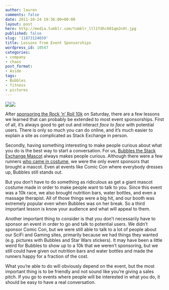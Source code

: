 ```yaml
---
author: lauren
comments: false
date: 2011-10-24 19:36:00+00:00
layout: post
hero: http://media.tumblr.com/tumblr_ltl1fdhc601qm2n4t.jpg
published: false
slug: '11873124659'
title: Lessons from Event Sponsorships
wordpress_id: 10547
categories:
- company
- chaos
post_format:
- Aside
tags:
- Bubbles
- fitness
- pictures
---
```


![](http://media.tumblr.com/tumblr_ltl1f8MWRV1qm2n4t.jpg)![](http://media.tumblr.com/tumblr_ltl1fdhc601qm2n4t.jpg)

After [sponsoring the Rock ‘n’ Roll 10k](http://fitness.blogoverflow.com/2011/10/sponsoring-the-rock-n-roll-10k/) on Saturday, there are a few lessons we learned that can probably be extended to most event sponsorships. First of all, it’s always good to get out and interact _face to face_ with potential users. There is only so much you can do online, and it’s much easier to explain a site as complicated as Stack Exchange in person.

Secondly, having something interesting to make people curious about what you do is the best way to start a conversation. For us, [Bubbles the Stack Exchange Mascot](http://blog.stackoverflow.com/2011/10/meet-bubbles/) always makes people curious. Although there were a few runners [who came in costume](http://i.imgur.com/hfE2f.jpg), we were the only event sponsors that brought a mascot. Even at events like Comic Con where everybody dresses up, Bubbles still stands out.

But you don’t have to do something as ridiculous as get a giant mascot costume made in order to make people want to talk to you. Since this event was a 10k race, we also brought nutrition bars, water bottles, and even a massage therapist. All of those things were a big hit, and our booth was extremely popular even when Bubbles was on her break. So a third important lesson is know your audience and what will appeal to them.

Another important thing to consider is that you don’t necessarily have to sponsor an event in order to go and talk to potential users. We didn’t sponsor Comic Con, but we were still able to talk to a lot of people about our SciFi and Gaming sites, primarily because we had things they wanted (e.g. pictures with Bubbles and Star Wars stickers). It may have been a little weird for Bubbles to show up to a 10k that we weren’t sponsoring, but we still could have given out nutrition bars and water bottles and made the runners happy for a fraction of the cost.

What you’re able to do will obviously depend on the event, but the most important thing is to be friendly and not sound like you’re giving a sales pitch. If you go to events where people will be interested in what you do, it should be easy to have a real conversation.


